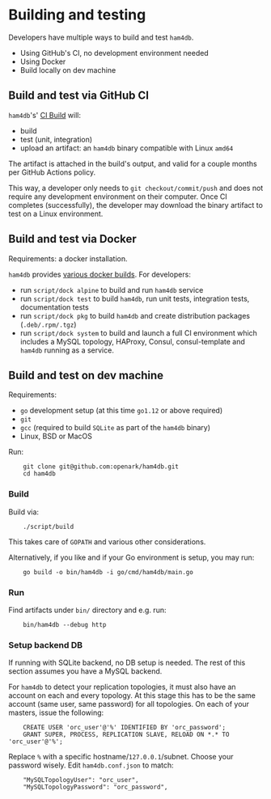 # Building and testing

Developers have multiple ways to build and test `ham4db`.

- Using GitHub's CI, no development environment needed
- Using Docker
- Build locally on dev machine

## Build and test via GitHub CI

`ham4db`'s' [CI Build](ci.md) will:

- build
- test (unit, integration)
- upload an artifact: an `ham4db` binary compatible with Linux `amd64`

The artifact is attached in the build's output, and valid for a couple months per GitHub Actions policy.

This way, a developer only needs to `git checkout/commit/push` and does not require any development environment on their computer. Once CI completes (successfully), the developer may download the binary artifact to test on a Linux environment.

## Build and test via Docker

Requirements: a docker installation.

`ham4db` provides [various docker builds](docker.md). For developers:

- run `script/dock alpine` to build and run `ham4db` service
- run `script/dock test` to build `ham4db`, run unit tests, integration tests, documentation tests
- run `script/dock pkg` to build `ham4db` and create distribution packages (`.deb/.rpm/.tgz`)
- run `script/dock system` to build and launch a full CI environment which includes a MySQL topology, HAProxy, Consul, consul-template and `ham4db` running as a service.


## Build and test on dev machine

Requirements:

- `go` development setup (at this time `go1.12` or above required)
- `git`
- `gcc` (required to build `SQLite` as part of the `ham4db` binary)
- Linux, BSD or MacOS

Run:

```
    git clone git@github.com:openark/ham4db.git
    cd ham4db
```

### Build

Build via:
```
    ./script/build
```
This takes care of `GOPATH` and various other considerations.

Alternatively, if you like and if your Go environment is setup, you may run:
```
    go build -o bin/ham4db -i go/cmd/ham4db/main.go
```

### Run

Find artifacts under `bin/` directory and e.g. run:
```
    bin/ham4db --debug http
```

### Setup backend DB

If running with SQLite backend, no DB setup is needed. The rest of this section assumes you have a MySQL backend.

For `ham4db` to detect your replication topologies, it must also have an account on each and every topology. At this stage this has to be the
same account (same user, same password) for all topologies. On each of your masters, issue the following:
```
    CREATE USER 'orc_user'@'%' IDENTIFIED BY 'orc_password';
    GRANT SUPER, PROCESS, REPLICATION SLAVE, RELOAD ON *.* TO 'orc_user'@'%';
```
Replace `%` with a specific hostname/`127.0.0.1`/subnet. Choose your password wisely. Edit `ham4db.conf.json` to match:
```
    "MySQLTopologyUser": "orc_user",
    "MySQLTopologyPassword": "orc_password",
```
